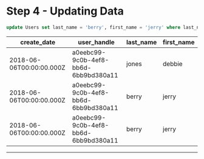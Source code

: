 # Step 4 - Updating Data

```sql
update Users set last_name = 'berry', first_name = 'jerry' where last_name = 'clark';
```
| create_date              | user_handle                          | last_name | first_name |
| ------------------------ | ------------------------------------ | --------- | ---------- |
| 2018-06-06T00:00:00.000Z | a0eebc99-9c0b-4ef8-bb6d-6bb9bd380a11 | jones     | debbie     |
| 2018-06-06T00:00:00.000Z | a0eebc99-9c0b-4ef8-bb6d-6bb9bd380a11 | berry     | jerry      |
| 2018-06-06T00:00:00.000Z | a0eebc99-9c0b-4ef8-bb6d-6bb9bd380a11 | berry     | jerry      |

---
